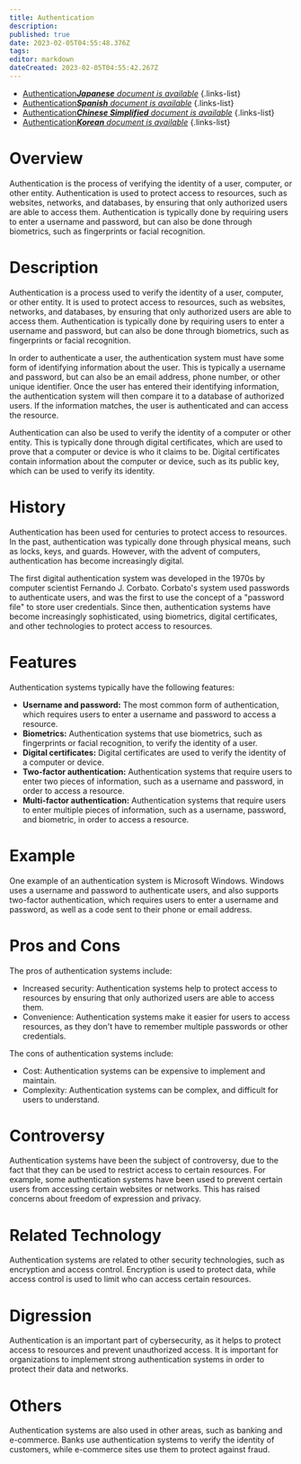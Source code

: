 ```yaml
---
title: Authentication
description: 
published: true
date: 2023-02-05T04:55:48.376Z
tags: 
editor: markdown
dateCreated: 2023-02-05T04:55:42.267Z
---
```


- [Authentication***Japanese** document is available*](/ja/Knowledge-base/Dictionary/authentication)
{.links-list}
- [Authentication***Spanish** document is available*](/es/Knowledge-base/Dictionary/authentication)
{.links-list}
- [Authentication***Chinese Simplified** document is available*](/zh/Knowledge-base/Dictionary/authentication)
{.links-list}
- [Authentication***Korean** document is available*](/ko/Knowledge-base/Dictionary/authentication)
{.links-list}


# Overview
Authentication is the process of verifying the identity of a user, computer, or other entity. Authentication is used to protect access to resources, such as websites, networks, and databases, by ensuring that only authorized users are able to access them. Authentication is typically done by requiring users to enter a username and password, but can also be done through biometrics, such as fingerprints or facial recognition.

# Description
Authentication is a process used to verify the identity of a user, computer, or other entity. It is used to protect access to resources, such as websites, networks, and databases, by ensuring that only authorized users are able to access them. Authentication is typically done by requiring users to enter a username and password, but can also be done through biometrics, such as fingerprints or facial recognition.

In order to authenticate a user, the authentication system must have some form of identifying information about the user. This is typically a username and password, but can also be an email address, phone number, or other unique identifier. Once the user has entered their identifying information, the authentication system will then compare it to a database of authorized users. If the information matches, the user is authenticated and can access the resource.

Authentication can also be used to verify the identity of a computer or other entity. This is typically done through digital certificates, which are used to prove that a computer or device is who it claims to be. Digital certificates contain information about the computer or device, such as its public key, which can be used to verify its identity.

# History
Authentication has been used for centuries to protect access to resources. In the past, authentication was typically done through physical means, such as locks, keys, and guards. However, with the advent of computers, authentication has become increasingly digital.

The first digital authentication system was developed in the 1970s by computer scientist Fernando J. Corbato. Corbato's system used passwords to authenticate users, and was the first to use the concept of a "password file" to store user credentials. Since then, authentication systems have become increasingly sophisticated, using biometrics, digital certificates, and other technologies to protect access to resources.

# Features
Authentication systems typically have the following features:

- **Username and password:** The most common form of authentication, which requires users to enter a username and password to access a resource.
- **Biometrics:** Authentication systems that use biometrics, such as fingerprints or facial recognition, to verify the identity of a user.
- **Digital certificates:** Digital certificates are used to verify the identity of a computer or device.
- **Two-factor authentication:** Authentication systems that require users to enter two pieces of information, such as a username and password, in order to access a resource.
- **Multi-factor authentication:** Authentication systems that require users to enter multiple pieces of information, such as a username, password, and biometric, in order to access a resource.

# Example
One example of an authentication system is Microsoft Windows. Windows uses a username and password to authenticate users, and also supports two-factor authentication, which requires users to enter a username and password, as well as a code sent to their phone or email address.

# Pros and Cons
The pros of authentication systems include:

- Increased security: Authentication systems help to protect access to resources by ensuring that only authorized users are able to access them.
- Convenience: Authentication systems make it easier for users to access resources, as they don't have to remember multiple passwords or other credentials.

The cons of authentication systems include:

- Cost: Authentication systems can be expensive to implement and maintain.
- Complexity: Authentication systems can be complex, and difficult for users to understand.

# Controversy
Authentication systems have been the subject of controversy, due to the fact that they can be used to restrict access to certain resources. For example, some authentication systems have been used to prevent certain users from accessing certain websites or networks. This has raised concerns about freedom of expression and privacy.

# Related Technology
Authentication systems are related to other security technologies, such as encryption and access control. Encryption is used to protect data, while access control is used to limit who can access certain resources.

# Digression
Authentication is an important part of cybersecurity, as it helps to protect access to resources and prevent unauthorized access. It is important for organizations to implement strong authentication systems in order to protect their data and networks.

# Others
Authentication systems are also used in other areas, such as banking and e-commerce. Banks use authentication systems to verify the identity of customers, while e-commerce sites use them to protect against fraud.